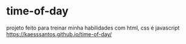 # time-of-day
 projeto feito para treinar minha habilidades com html, css é javascript
https://kaesssantos.github.io/time-of-day/
